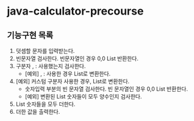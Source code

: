 # java-calculator-precourse

## 기능구현 목록
1. 덧셈할 문자를 입력받는다.
2. 빈문자열 검사한다. 빈문자열인 경우 0,0 List 반환한다.
3. 구분자 , : 사용했는지 검사한다.
    - [예외] , : 사용한 경우 List로 변환한다.
4. [예외] 커스텀 구분자 사용한 경우, List로 변환한다.
   - 숫자입력 부분의 빈 문자열 검사한다. 빈 문자열인 경우 0,0 List 반환한다.
   - [예외] 변환된 List 숫자들이  모두 양수인지 검사한다.
6. List 숫자들을 모두 더한다.
7. 더한 값을 출력한다.